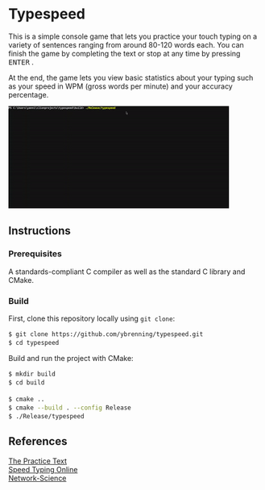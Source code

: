 # Typespeed

This is a simple console game that lets you practice your touch typing on a variety of sentences ranging from around 80-120 words each. 
You can finish the game by completing the text or stop at any time by pressing <kbd>ENTER</kbd> .

At the end, the game lets you view basic statistics about your typing such as your speed in WPM (gross words per minute) and your accuracy percentage.

![Demo](https://github.com/ybrenning/typespeed/blob/master/img/demo.gif)

## Instructions

### Prerequisites

A standards-compliant C compiler as well as the standard C library and CMake.

### Build

First, clone this repository locally using `git clone`:

```bash
$ git clone https://github.com/ybrenning/typespeed.git
$ cd typespeed
```

Build and run the project with CMake:

```bash
$ mkdir build
$ cd build

$ cmake ..
$ cmake --build . --config Release
$ ./Release/typespeed
```

## References

[The Practice Text](https://thepracticetest.com/) \
[Speed Typing Online](https://www.speedtypingonline.com/typing-equations) \
[Network-Science](http://www.network-science.de/ascii/)

